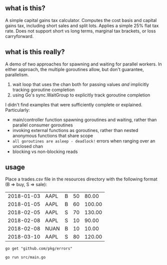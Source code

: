 ## what is this?
A simple capital gains tax calculator. Computes the cost basis and capital gains tax, including short sales and split lots. Applies a simple 25% flat tax rate. Does not support short vs long terms, marginal tax brackets, or loss carryforward.


## what is this really?
A demo of two approaches for spawning and waiting for parallel workers. In either approach, the multiple goroutines allow, but don't guarantee, parallelism.
1) wait loop that uses the chan both for passing values _and_ implicitly tracking goroutine completion
1) using Go's sync.WaitGroup to explicitly track goroutine completion

I didn't find examples that were sufficiently complete or explained. Particularly:
 - main/controller function spawning goroutines and waiting, rather than parallel consumer goroutines
 - invoking external functions as goroutines, rather than nested anonymous functions that share scope
 - `all goroutines are asleep - deadlock!` errors when ranging over an unclosed chan
 - blocking vs non-blocking reads


## usage

Place a trades.csv file in the resources directory with the following format (B => buy, S => sale):

||||||
|---|---|---|---|---|
|2018-01-03|AAPL|B|50|80.00|
|2018-01-05|AAPL|B|60|100.00|
|2018-02-05|AAPL|S|70|130.00|
|2018-02-08|AAPL|S|10|90.00|
|2018-02-08|NUAN|B|10|10.00|
|2018-03-10|AAPL|S|80|120.00|

```
go get "github.com/pkg/errors"

go run src/main.go
```